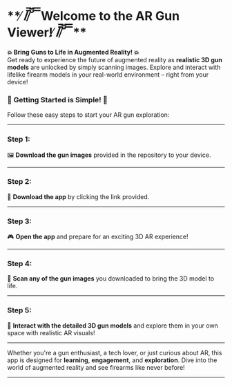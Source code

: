 # ** ̸/̸̅̅ ̆̅ ̅̅ ̅̅  Welcome to the AR Gun Viewer! ̸/̸̅̅ ̆̅ ̅̅ ̅̅   **

**💥 Bring Guns to Life in Augmented Reality! 💥**  
Get ready to experience the future of augmented reality as **realistic 3D gun models** are unlocked by simply scanning images. Explore and interact with lifelike firearm models in your real-world environment – right from your device!

### 🚀 **Getting Started is Simple!** 🚀

Follow these easy steps to start your AR gun exploration:

---

### **Step 1:**  
🖼️ **Download the gun images** provided in the repository to your device.

---

### **Step 2:**  
📲 **Download the app** by clicking the link provided.

---

### **Step 3:**  
🎮 **Open the app** and prepare for an exciting 3D AR experience!

---

### **Step 4:**  
📸 **Scan any of the gun images** you downloaded to bring the 3D model to life.

---

### **Step 5:**  
🌟 **Interact with the detailed 3D gun models** and explore them in your own space with realistic AR visuals!

---

Whether you're a gun enthusiast, a tech lover, or just curious about AR, this app is designed for **learning**, **engagement**, and **exploration**. Dive into the world of augmented reality and see firearms like never before!

--- 
